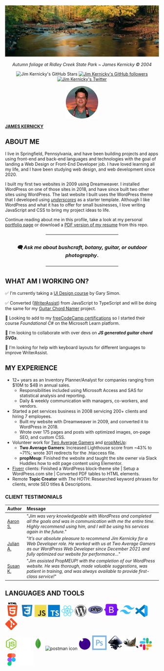 <!-- ![Jim's GitHub Banner](./assets/GitHubBanner500.jpg) -->
<!-- ![Jim's GitHub Banner](./assets/Ridleygold_1280.jpg) -->
<!-- ![Jim's GitHub Banner](./assets/GitHubAlchemy1.jpg) -->

![Jim's GitHub Banner](./assets/Ridleygold_1500x500.jpg 'Fall foliage at Ridley Creek State Park')

<p align="center"><em>Autumn foliage at Ridley Creek State Park ~ James Kernicky &copy; 2004</em></p>

<p align="center">
<img src="https://img.shields.io/github/stars/Kernix13?style=for-the-badge&label=GitHub%20Stars" alt="Jim Kernicky's GitHub Stars"/>
<a href="https://github.com/Kernix13?tab=followers">
<img src="https://img.shields.io/github/followers/Kernix13?label=GitHub%20Followers&style=for-the-badge" alt="Jim Kernicky's GitHub followers"/></a>
<a href="https://twitter.com/jimkernicky">
<img src="https://img.shields.io/badge/follow-@jimkernicky%20-1DA1F2?label=Twitter&logo=twitter&style=for-the-badge&color=blue" alt="Jim Kernicky's Twitter"/>
</a>
</p>

<!-- ![GitHub commit activity](https://img.shields.io/github/commit-activity/y/Kernix13/Kernix13?style=for-the-badge) -->
<!-- ![GitHub Followers](https://img.shields.io/github/followers/Kernix13?style=for-the-badge) -->
<!-- ![Twitter Follow](https://img.shields.io/twitter/follow/jimkernicky?style=social) -->

<!-- ![freeCodeCamp](https://img.shields.io/freecodecamp/points/fccb4a9d0f6-135f-4a94-97f5-795068269ca7?label=freeCodeCamp&style=for-the-badge) -->
<!-- ![GitHub all releases](https://img.shields.io/github/downloads/Kernix13/Kernix13/total?style=flat-square) -->
<!-- [![hits](https://hits.deltapapa.io/github/Kernix13/hits-badge.svg)](https://hits.deltapapa.io) -->

<div align="center"><img src="https://github.com/Kernix13/Kernix13/blob/main/circle-profile-pic.png" ></div>

**<hi align="center"><ins>JAMES KERNICKY</ins></hi>**

## ABOUT ME

I live in Springfield, Pennsylvania, and have been building projects and apps using front-end and back-end languages and technologies with the goal of landing a Web Design or Front-End Developer job. I have loved learning all my life, and I have been studying web design, and web development since 2020.

I built my first two websites in 2009 using Dreamweaver. I installed WordPress on one of those sites in 2018, and have since built two other sites using WordPress. The last website I built uses the WordPress theme that I developed using _[underscores](https://underscores.me/)_ as a starter template. Although I like WordPress and what it has to offer for small businesses, I love writing JavaScript and CSS to bring my project ideas to life.

Continue reading about me in this profile, take a look at my personal [portfolio page](https://courageous-cuchufli-816711.netlify.app/) or download a [PDF version of my resume](https://github.com/Kernix13/Kernix13/blob/main/resume.pdf) from this repo.

<p align="center">––––––––––––––––––––––––––––––––––</p>
<h3 align="center"><em>🗨️ Ask me about bushcraft, botany, guitar, or outdoor photography</em>.</h3>
<p align="center">––––––––––––––––––––––––––––––––––</p>

## WHAT AM I WORKING ON?

✅ I'm currently taking a [UI Design course](https://designcourse.com/ui-ux) by Gary Simon.

✅ Converted ([WriterAssist](https://github.com/Kernix13/WriterAssist)) from JavaScript to TypeScript and will be doing the same for my [Guitar Chord Namer](https://github.com/Kernix13/guitar-chord-names) project.

📌 Looking to add to my [freeCodeCamp certifications](https://www.freecodecamp.org/fccb4a9d0f6-135f-4a94-97f5-795068269ca7) so I started their course _Foundational C#_ on the Microsoft Learn platform.

📌 I'm looking to collaborate with over devs on **_JS generated guitar chord SVGs_**.

📌 I'm looking for help with keyboard layouts for different languages to improve WriterAssist.

<!-- ## MY LATEST BLOG POSTS

- [Learn JavaScript: String and Array Methods](https://kernixwebdesign.com/website/learn-javascript-string-array-methods/)
- [Markdown Cheat Sheet for Beginners](https://kernixwebdesign.com/website/code/markdown-cheat-sheet-beginners/)
- [18 Graphic Design Tips for Your Website](https://kernixwebdesign.com/website/18-graphic-design-tips-websites/)
- [WordPress Recent Posts using a Custom Query](https://kernixwebdesign.com/website/code/wordpress-recent-posts-using-a-custom-query/) -->

## MY EXPERIENCE

<!-- ### Education

- B.S. Operations Management, Drexel University 1992
- [freeCodeCamp certifications](https://www.freecodecamp.org/fccb4a9d0f6-135f-4a94-97f5-795068269ca7):
  1. Responsive Web Design (issued July 2, 2021),
  2. JavaScript Algorithms and Data Structures (issued March 30, 2022)
- Currently taking _Foundational C#_ on Microsoft Learn via freeCodeCamp
- Udemy courses completed: [The Git & Github Bootcamp](https://www.udemy.com/certificate/UC-10fd2952-c4dd-4e6f-8028-76da9cddf5a2/), [Git: Mastering the Modern Workflow](https://www.udemy.com/certificate/UC-aeae04f7-40dc-4034-8710-716534007201/), [Mastering TypeScript - 2023 Edition](https://www.udemy.com/certificate/UC-1a114ac1-cc1a-4e44-b77d-5b71f26d0b96/), [Web Developer Bootcamp 2023](https://www.udemy.com/certificate/UC-c6de042a-140d-48f8-811f-2b0eeadfed5b/), [WordPress Theme & Plugin Development](https://www.udemy.com/certificate/UC-446c63fb-0bc4-4a53-953d-e03271470ce2/), [MySQL For Beginners](https://www.udemy.com/certificate/UC-e935b4b7-d8b4-4ecc-ae47-8406aadc6c59/), [Learn Laravel](https://www.udemy.com/certificate/UC-482bb2e8-6ca0-427a-82b1-b30ed44d8d6c/) -->

<!-- ### Experience -->

- 12+ years as an Inventory Planner/Analyst for companies ranging from $10M to $4B in annual sales.
  - Responsibilities included using Microsoft Access and SAS for statistical analysis and reporting.
  - Daily & weekly communication with managers, co-workers, and vendors.
- Started a pet services business in 2008 servicing 200+ clients and hiring 7 employees.
  - Built my website with Dreamweaver in 2009, and converted it to WordPress in 2018.
  - Wrote over 175 pages and posts with optimized images, on-page SEO, and custom CSS.
- Volunteer work for [Two Average Gamers](https://twoaveragegamers.com/) and [propMeUp](https://propmeup.net/):
  - **Two Average Gamers**: Increased Lighthouse score from ~43% to ~71%; wrote 301 redirects for the .htaccess file.
  - **propMeup**: Finished the website and taught the site owner via Slack Huddles how to edit page content using Elementor.
- [Fiverr](https://www.fiverr.com/jimkernicky?public_mode=true) clients: Finished a WordPress block-theme site | Setup a WordPress.com site | Converted PDF tables to HTML elements.
- Remote **Topic Creator** with _The HOTH_: Researched keyword phrases for clients, wrote SEO titles & Descriptions.

### CLIENT TESTIMONIALS
<!--
| Aaron S. | Julian A., | Susan K. |
| :------: | :--------: | :------: |
| [campingventureshub.com](https://campingventureshub.com/) | [twoaveragegamers.com](https://twoaveragegamers.com/) | [propmeup.net](https://propmeup.net/) |
|   "_Jim was very knowledgeable with WordPress and completed all the goals and was in communication with me the entire time. Highly recommend using him, and I will be using his services again in the future._"      |   "_It’s our absolute pleasure to recommend Jim Kernicky for a Web Developer role. He worked with us at Two Average Gamers as our WordPress Web Developer since December 2021 and fully optimized our website for performance..._"         | "_Jim assisted PropMEUP! with the completion of our WordPress website. He was thorough, made valuable suggestions, was patient in training, and was always available to provide first-class service!_"       |
-->

| Author | Message | 
| :-- | :-- |
| [Aaron S.](https://campingventureshub.com/) | "_Jim was very knowledgeable with WordPress and completed all the goals and was in communication with me the entire time. Highly recommend using him, and I will be using his services again in the future._" |
| [Julian A.](https://twoaveragegamers.com/) | "_It’s our absolute pleasure to recommend Jim Kernicky for a Web Developer role. He worked with us at Two Average Gamers as our WordPress Web Developer since December 2021 and fully optimized our website for performance..._" |
| [Susan K.](https://propmeup.net/) | "_Jim assisted PropMEUP! with the completion of our WordPress website. He was thorough, made valuable suggestions, was patient in training, and was always available to provide first-class service!_" |

## LANGUAGES AND TOOLS

<p align="left">
<span><img src="https://raw.githubusercontent.com/devicons/devicon/master/icons/html5/html5-original-wordmark.svg" width="48" height="48" alt="html icon" title="HTML5"/></span>
<span><img src="https://raw.githubusercontent.com/devicons/devicon/master/icons/css3/css3-original.svg" width="40" height="40" alt="css icon" title="CSS3" /></span>
<span><img src="https://raw.githubusercontent.com/devicons/devicon/master/icons/javascript/javascript-original.svg" width="40" height="40"  alt="javascript icon" title="JavaScript" /></span>
<span><img src="https://raw.githubusercontent.com/devicons/devicon/master/icons/typescript/typescript-original.svg" width="40" height="40" alt="Typescript icon" title="TypeScript" /></span>
<span><img src="https://raw.githubusercontent.com/devicons/devicon/master/icons/react/react-original.svg" width="40" height="40" alt="react icon" title="React" /></span>
<span><img src="https://raw.githubusercontent.com/devicons/devicon/master/icons/wordpress/wordpress-plain.svg" width="40" height="40" alt="wordpress icon" title="WordPress" /></span>
<span><img src="https://raw.githubusercontent.com/devicons/devicon/master/icons/php/php-original.svg" width="48" height="48" alt="php icon" title="PHP" /></span>
<span><img src="https://raw.githubusercontent.com/devicons/devicon/master/icons/bootstrap/bootstrap-original.svg" width="48" height="48" alt="bootstrap icon" title="Bootstrap" /></span>
<span><img src="https://raw.githubusercontent.com/devicons/devicon/master/icons/tailwindcss/tailwindcss-plain.svg" width="48" height="48" alt="tailwind icon" title="Tailwind CSS" /></span>
<span><img src="https://raw.githubusercontent.com/devicons/devicon/master/icons/vscode/vscode-original.svg" width="40" height="40" alt="vs code icon" title="VS Code" /></span>
<span><img src="https://raw.githubusercontent.com/devicons/devicon/master/icons/git/git-original.svg" width="40" height="40" alt="git icon" title="Git" /></span>
</p>
<p align="left">
<span><img src="https://raw.githubusercontent.com/devicons/devicon/master/icons/nodejs/nodejs-original.svg" width="40" height="40" alt="nodejs icon" title="Node.js" /></span>
<span><img src="https://github.com/Kernix13/Kernix13/blob/main/assets/express.svg" width="40" height="40" alt="Express icon" title="Express.js" /></span>
<span><img src="https://raw.githubusercontent.com/devicons/devicon/master/icons/mongodb/mongodb-original.svg" width="40" height="40" alt="mongodb icon" title="MongoDB" /></span>
<span><img src="https://www.vectorlogo.zone/logos/getpostman/getpostman-icon.svg" width="40" height="40" alt="postman icon" title="Postman" /></span>
<span><img src="https://github.com/Kernix13/Kernix13/blob/main/insomnia.png" width="40" height="40" alt="Insomnia Rest icon" title="Insomnia Rest" /></span>
<span><img src="https://raw.githubusercontent.com/devicons/devicon/master/icons/photoshop/photoshop-line.svg" width="48" height="48" alt="photoshop icon" title="Photoshop" /></span>
<span><img src="https://raw.githubusercontent.com/devicons/devicon/master/icons/inkscape/inkscape-original.svg" width="48" height="48" alt="inkscape icon" title="Inkscape" /></span>
<span><img src="https://raw.githubusercontent.com/devicons/devicon/master/icons/gimp/gimp-original.svg" width="48" height="48" alt="gimp icon" title="GIMP" /></span>
<span><img src="https://raw.githubusercontent.com/devicons/devicon/master/icons/slack/slack-original.svg" width="40" height="40" alt="slack icon" title="Slack" /></span>
<span><img src="https://raw.githubusercontent.com/devicons/devicon/master/icons/figma/figma-original.svg" width="40" height="40" alt="figma icon" title="Figma" /></span>
<span><img src="https://github.com/Kernix13/Kernix13/blob/main/assets/markdown.svg" width="48" height="48" alt="markdown icon" title="Markdown" /></span>
</p>

<!-- https://github.com/devicons/devicon -->

<!-- ## SEND ME A MESSAGE

<p align="left">
<a href="https://linkedin.com/in/jim-kernicky" target="blank"><img align="center" src="https://raw.githubusercontent.com/rahuldkjain/github-profile-readme-generator/master/src/images/icons/Social/linked-in-alt.svg" alt="jim-kernicky" height="24" width="32" /></a>
<a href="https://fb.com/jim.kernicky" target="blank"><img align="center" src="https://raw.githubusercontent.com/rahuldkjain/github-profile-readme-generator/master/src/images/icons/Social/facebook.svg" alt="jim.kernicky" height="24" width="32" /></a>
<a href="mailto:jimkernicky@gmail.com">
  <img align="center" width="30" src="https://cdn-icons-png.flaticon.com/512/281/281769.png" />
</a>
<a href="https://twitter.com/jimkernicky" target="blank"><img align="center" src="https://raw.githubusercontent.com/rahuldkjain/github-profile-readme-generator/master/src/images/icons/Social/twitter.svg" alt="https://twitter.com/jimkernicky" height="27" width="36" />
</a>
</p> -->

<!-- ## GITHUB REPO LANGUAGES

<p><img src="https://github-readme-stats.vercel.app/api/top-langs?username=kernix13&show_icons=true&locale=en&count_private=true&layout=compact&theme=react&hide_border=true&bg_color=0D1117" alt="Kernix13's GitHub Top Languages" /></p>

## GITHUB STATS

<p><img src="https://github-readme-stats.vercel.app/api?username=kernix13&show_icons=true&count_private=true&theme=react&hide_border=true&bg_color=0D1117" alt="Kernix13 GitHub Stats" /></p> -->

